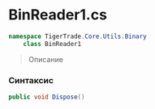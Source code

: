 
# BinReader1.cs
```csharp
namespace TigerTrade.Core.Utils.Binary  
    class BinReader1
```

> Описание

### Синтаксис
```csharp
public void Dispose()
```
